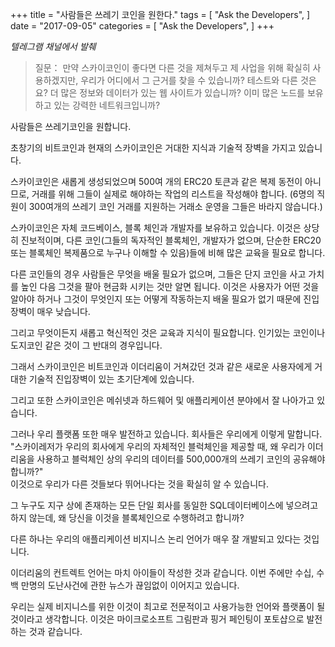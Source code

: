 +++
title = "사람들은 쓰레기 코인을 원한다."
tags = [
    "Ask the Developers",
]
date = "2017-09-05"
categories = [
    "Ask the Developers",
]
+++

*텔레그램 채널에서 발췌*

>질문：
만약 스카이코인이 좋다면 다른 것을 제쳐두고 제 사업을 위해 확실히 사용하겠지만, 
우리가 어디에서 그 근거를 찾을 수 있습니까?
테스트와 다른 것은요? 더 많은 정보와 데이터가 있는 웹 사이트가 있습니까? 
이미 많은 노드를 보유하고 있는 강력한 네트워크입니까? 

사람들은 쓰레기코인을 원합니다.

초창기의 비트코인과 현재의 스카이코인은 거대한 지식과 기술적 장벽을 가지고 있습니다.

스카이코인은 새롭게 생성되었으며 500여 개의 ERC20 토큰과 같은 복제 동전이 아니므로, 
거래를 위해 그들이 실제로 해야하는 작업의 리스트을 작성해야 합니다.
(6명의 직원이 300여개의 쓰레기 코인 거래를 지원하는 거래소 운영을 그들은 바라지 않습니다.)

스카이코인은 자체 코드베이스, 블록 체인과 개발자를 보유하고 있습니다.
이것은 상당히 진보적이며, 다른 코인(그들의 독자적인 블록체인, 개발자가 없으며, 
단순한 ERC20 또는 블록체인 복제품으로 누구나 이해할 수 있음)들에 비해 많은 교육을 필요로 합니다.

다른 코인들의 경우 사람들은 무엇을 배울 필요가 없으며, 그들은 단지 코인을 사고 가치를 높인 다음 
그것을 팔아 현금화 시키는 것만 알면 됩니다.
이것은 사용자가 어떤 것을 알아야 하거나 그것이 무엇인지 또는 
어떻게 작동하는지 배울 필요가 없기 때문에 진입 장벽이 매우 낮습니다. 

그리고 무엇이든지 새롭고 혁신적인 것은 교육과 지식이 필요합니다. 
인기있는 코인이나 도지코인 같은 것이 그 반대의 경우입니다.

그래서 스카이코인은 비트코인과 이더리움이 거쳐갔던 것과 같은 새로운 사용자에게 
거대한 기술적 진입장벽이 있는 초기단계에 있습니다.

그리고 또한 스카이코인은 메쉬넷과 하드웨어 및 애플리케이션 분야에서 잘 나아가고 있습니다.

그러나 우리 플랫폼 또한 매우 발전하고 있습니다.
회사들은 우리에게 이렇게 말합니다. "스카이레저가 우리의 회사에게 우리의 자체적인 블럭체인을 제공할 때, 
왜 우리가 이더리움을 사용하고 블럭체인 상의 우리의 데이터를 500,000개의 쓰레기 코인의 공유해야 합니까?"  
이것으로 우리가 다른 것들보다 뛰어나다는 것을 확실히 알 수 있습니다.

그 누구도 지구 상에 존재하는 모든 단일 회사를 동일한 SQL데이터베이스에 넣으려고 하지 않는데, 
왜 당신을 이것을 블록체인으로 수행하려고 합니까?

다른 하나는 우리의 애플리케이션 비지니스 논리 언어가 매우 잘 개발되고 있다는 것입니다.

이더리움의 컨트렉트 언어는 마치 아이들이 작성한 것과 같습니다. 
이번 주에만 수십, 수백 만명의 도난사건에 관한 뉴스가 끊임없이 이어지고 있습니다.

우리는 실제 비지니스를 위한 이것이 최고로 전문적이고 사용가능한 언어와 플랫폼이 될 것이라고 생각합니다.
이것은 마이크로소프트 그림판과 핑거 페인팅이 포토샵으로 발전하는 것과 같습니다.
